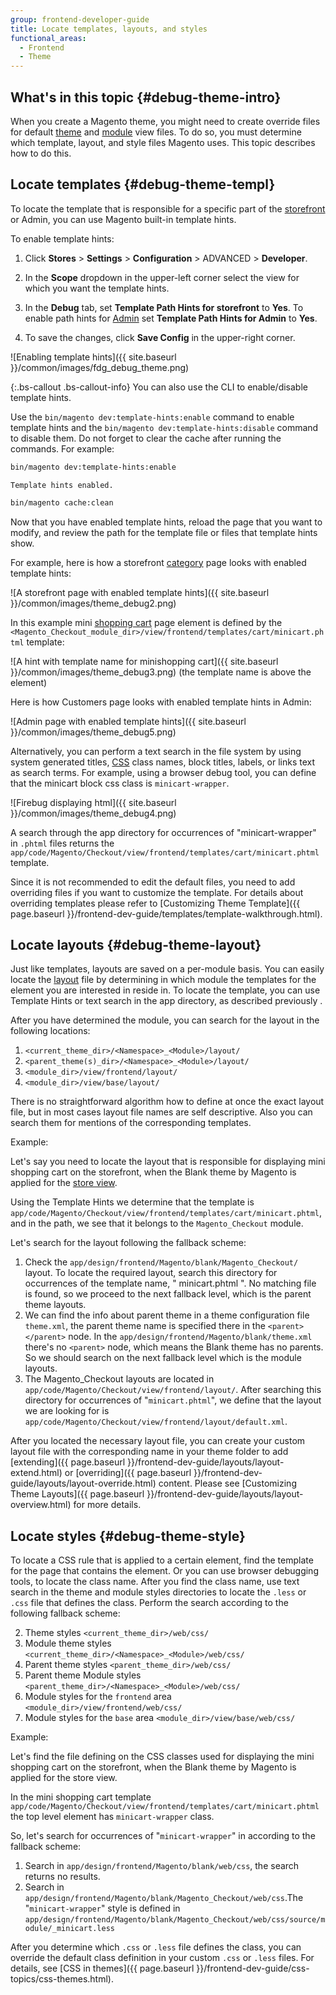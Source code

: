 ```yaml
---
group: frontend-developer-guide
title: Locate templates, layouts, and styles
functional_areas:
  - Frontend
  - Theme
---
```


## What's in this topic {#debug-theme-intro}

When you create a Magento theme, you might need to create override files for default [theme](https://glossary.magento.com/theme) and [module](https://glossary.magento.com/module) view files. To do so, you must determine which template, layout, and style files Magento uses. This topic describes how to do this.

## Locate templates {#debug-theme-templ}

To locate the template that is responsible for a specific part of the [storefront](https://glossary.magento.com/storefront) or Admin, you can use Magento built-in template hints.

To enable template hints:

1. Click **Stores** > **Settings** > **Configuration** > ADVANCED > **Developer**.

2. In the **Scope** dropdown in the upper-left corner select the view for which you want the template hints.

3. In the **Debug** tab, set **Template Path Hints for storefront** to **Yes**. To enable path hints for [Admin](https://glossary.magento.com/admin) set **Template Path Hints for Admin** to **Yes**.
4. To save the changes, click **Save Config** in the upper-right corner.

![Enabling template hints]({{ site.baseurl }}/common/images/fdg_debug_theme.png)

{:.bs-callout .bs-callout-info}
You can also use the CLI to enable/disable template hints.
 
Use the `bin/magento dev:template-hints:enable` command to enable template hints and the `bin/magento dev:template-hints:disable` command to disable them. Do not forget to clear the cache after running the commands. For example:

```bash
bin/magento dev:template-hints:enable
```

```terminal
Template hints enabled.
```

```bash
bin/magento cache:clean
```

Now that you have enabled template hints, reload the page that you want to modify, and review the path for the template file or files that template hints show.

For example, here is how a storefront [category](https://glossary.magento.com/category) page looks with enabled template hints:

![A storefront page with enabled template hints]({{ site.baseurl }}/common/images/theme_debug2.png)

In this example mini [shopping cart](https://glossary.magento.com/shopping-cart) page element is defined by the `<Magento_Checkout_module_dir>/view/frontend/templates/cart/minicart.phtml` template:

![A hint with template name for minishopping cart]({{ site.baseurl }}/common/images/theme_debug3.png)
(the template name is above the element)

Here is how Customers page looks with enabled template hints in Admin:

![Admin page with enabled template hints]({{ site.baseurl }}/common/images/theme_debug5.png)

Alternatively, you can perform a text search in the file system by using system generated titles, [CSS](https://glossary.magento.com/css) class names, block titles, labels, or links text as search terms.
For example, using a browser debug tool, you can define that the minicart block css class is `minicart-wrapper`.

![Firebug displaying html]({{ site.baseurl }}/common/images/theme_debug4.png)

A search through the app directory for occurrences of "minicart-wrapper" in `.phtml` files returns the `app/code/Magento/Checkout/view/frontend/templates/cart/minicart.phtml` template.

Since it is not recommended to edit the default files, you need to add overriding files if you want to customize the template. For details about overriding templates please refer to [Customizing Theme Template]({{ page.baseurl }}/frontend-dev-guide/templates/template-walkthrough.html).

## Locate layouts {#debug-theme-layout}

Just like templates, layouts are saved on a per-module basis. You can easily locate the [layout](https://glossary.magento.com/layout) file by determining in which module the templates for the element you are interested in reside in. To locate the template, you can use Template Hints or text search in the app directory, as described previously .

After you have determined the module, you can search for the layout in the following locations:

1. `<current_theme_dir>/<Namespace>_<Module>/layout/`
2. `<parent_theme(s)_dir>/<Namespace>_<Module>/layout/`
3. `<module_dir>/view/frontend/layout/`
4. `<module_dir>/view/base/layout/`

There is no straightforward algorithm how to define at once the exact layout file, but in most cases layout file names are self descriptive. Also you can search them for mentions of the corresponding templates.

Example:

Let's say you need to locate the layout that is responsible for displaying mini shopping cart on the storefront, when the Blank theme by Magento is applied for the [store view](https://glossary.magento.com/store-view).

Using the Template Hints we determine that the template is `app/code/Magento/Checkout/view/frontend/templates/cart/minicart.phtml`, and in the path, we see that it belongs to the `Magento_Checkout` module.

Let's search for the layout following the fallback scheme:

1. Check the `app/design/frontend/Magento/blank/Magento_Checkout/` layout. To locate the required layout, search this directory for occurrences of the template name, " minicart.phtml ". No matching file is found, so we proceed to the next fallback level, which is the parent theme layouts.
2. We can find the info about parent theme in a theme configuration file `theme.xml`, the parent theme name is specified there in the `<parent></parent>` node. In the `app/design/frontend/Magento/blank/theme.xml` there's no `<parent>` node, which means the Blank theme has no parents. So we should search on the next fallback level which is the module layouts.
3. The Magento_Checkout layouts are located in `app/code/Magento/Checkout/view/frontend/layout/`. After searching this directory for occurrences of "`minicart.phtml`", we define that the layout we are looking for is `app/code/Magento/Checkout/view/frontend/layout/default.xml`.

After you located the necessary layout file, you can create your custom layout file with the corresponding name in your theme folder to add [extending]({{ page.baseurl }}/frontend-dev-guide/layouts/layout-extend.html) or [overriding]({{ page.baseurl }}/frontend-dev-guide/layouts/layout-override.html) content. Please see [Customizing Theme Layouts]({{ page.baseurl }}/frontend-dev-guide/layouts/layout-overview.html) for more details.

## Locate styles {#debug-theme-style}

To locate a CSS rule that is applied to a certain element, find the template for the page that contains the element. Or you can use browser debugging tools, to locate the class name.
After you find the class name, use text search in the theme and module styles directories to locate the `.less` or `.css` file that defines the class. Perform the search according to the following fallback scheme:


2. Theme styles `<current_theme_dir>/web/css/`
2. Module theme styles `<current_theme_dir>/<Namespace>_<Module>/web/css/`
3. Parent theme styles `<parent_theme_dir>/web/css/`
4. Parent theme Module styles `<parent_theme_dir>/<Namespace>_<Module>/web/css/`
5. Module styles for the `frontend` area `<module_dir>/view/frontend/web/css/`
6. Module styles for the `base` area `<module_dir>/view/base/web/css/`

Example:

Let's find the file defining on the CSS classes used for displaying the mini shopping cart on the storefront, when the Blank theme by Magento is applied for the store view.

In the mini shopping cart template `app/code/Magento/Checkout/view/frontend/templates/cart/minicart.phtml` the top level element has `minicart-wrapper` class.

So, let's search for occurrences of "`minicart-wrapper`" in according to the fallback scheme:

1. Search in `app/design/frontend/Magento/blank/web/css`, the search returns no results.
2. Search in `app/design/frontend/Magento/blank/Magento_Checkout/web/css`.The "`minicart-wrapper`" style is defined in `app/design/frontend/Magento/blank/Magento_Checkout/web/css/source/module/_minicart.less`

After you determine which `.css` or `.less` file defines the class, you can override the default class definition in your custom `.css` or `.less` files.  For details, see [CSS in themes]({{ page.baseurl }}/frontend-dev-guide/css-topics/css-themes.html).
